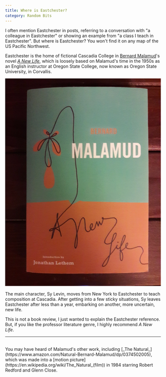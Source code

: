 ```yaml
---
title: Where is Eastchester?
category: Random Bits
---
```


I often mention Eastchester in posts, referring to a conversation with
"a colleague in Eastchester" or showing an example from "a class I teach in 
Eastchester". But where is Eastchester? You won't find it on any map of the
US Pacific Northwest.

Eastchester is the home of fictional Cascadia College in
[Bernard Malamud](https://en.wikipedia.org/wiki/Bernard_Malamud)'s
novel [_A New Life_](https://www.amazon.com/New-Life-Novel-FSG-Classics/dp/0374529493),
which is loosely based on Malamud's time in the 1950s as an
English instructor at Oregon State College, now known as Oregon State
University, in Corvallis.

![A New Life by Bernard Malamud](/assets/images/ANewLife.png)

The main character, Sy Levin, moves from New York to Eastchester to teach
composition at Cascadia. After getting into a few sticky situations, Sy
leaves Eastchester after less than a year, embarking on another, more
uncertain, new life.

This is not a book review, I just wanted to explain the Eastchester
reference. But, if you like the professor literature genre, I highly
recommend _A New Life_.

---
<br>
You may have heard of Malamud's other work, including
[_The Natural_](https://www.amazon.com/Natural-Bernard-Malamud/dp/0374502005),
which was made into a
[motion picture](https://en.wikipedia.org/wiki/The_Natural_(film))
in 1984 starring Robert Redford and Glenn Close.